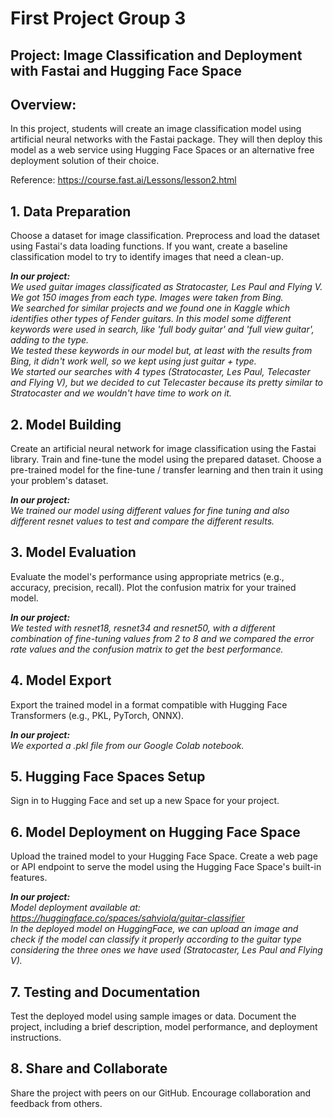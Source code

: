 # First Project Group 3

## Project: Image Classification and Deployment with Fastai and Hugging Face Space

## Overview:
In this project, students will create an image classification model using artificial neural networks with the Fastai package. They will then deploy this model as a web service using Hugging Face Spaces or an alternative free deployment solution of their choice.

Reference: https://course.fast.ai/Lessons/lesson2.html

## 1. Data Preparation
Choose a dataset for image classification.
Preprocess and load the dataset using Fastai's data loading functions.
If you want, create a baseline classification model to try to identify images that need a clean-up.

<i><b>In our project:</b><br/>
We used guitar images classificated as Stratocaster, Les Paul and Flying V. We got 150 images from each type. Images were taken from Bing.<br/>
We searched for similar projects and we found one in Kaggle which identifies other types of Fender guitars. In this model some different keywords were used in search, like 'full body guitar' and 'full view guitar', adding to the type.<br/>
We tested these keywords in our model but, at least with the results from Bing, it didn't work well, so we kept using just guitar + type.<br/>
We started our searches with 4 types (Stratocaster, Les Paul, Telecaster and Flying V), but we decided to cut Telecaster because its pretty similar to Stratocaster and we wouldn't have time to work on it.</i>

## 2. Model Building
Create an artificial neural network for image classification using the Fastai library.
Train and fine-tune the model using the prepared dataset. Choose a pre-trained model for the fine-tune / transfer learning and then train it using your problem's dataset.

<i><b>In our project:</b><br/>
We trained our model using different values for fine tuning and also different resnet values to test and compare the different results.</i>

## 3. Model Evaluation
Evaluate the model's performance using appropriate metrics (e.g., accuracy, precision, recall).
Plot the confusion matrix for your trained model.

<i><b>In our project:</b><br/>
We tested with resnet18, resnet34 and resnet50, with a different combination of fine-tuning values from 2 to 8 and we compared the error rate values and the confusion matrix to get the best performance.</i>

## 4. Model Export
Export the trained model in a format compatible with Hugging Face Transformers (e.g., PKL, PyTorch, ONNX).

<i><b>In our project:</b><br/>
We exported a .pkl file from our Google Colab notebook.</i>


## 5. Hugging Face Spaces Setup
Sign in to Hugging Face and set up a new Space for your project.
## 6. Model Deployment on Hugging Face Space
Upload the trained model to your Hugging Face Space.
Create a web page or API endpoint to serve the model using the Hugging Face Space's built-in features.

<i><b>In our project:</b><br/>
Model deployment available at:<br/>
https://huggingface.co/spaces/sahviola/guitar-classifier<br/>
In the deployed model on HuggingFace, we can upload an image and check if the model can classify it properly according to the guitar type considering the three ones we have used (Stratocaster, Les Paul and Flying V).</i>

## 7. Testing and Documentation
Test the deployed model using sample images or data.
Document the project, including a brief description, model performance, and deployment instructions.

## 8. Share and Collaborate
Share the project with peers on our GitHub.
Encourage collaboration and feedback from others.

